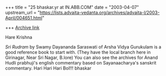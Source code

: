 +++
title = "25 bhaskar.yr at IN.ABB.COM"
date = "2003-04-07"
upstream_url = "https://lists.advaita-vedanta.org/archives/advaita-l/2003-April/004651.html"

+++
[Archive link](https://lists.advaita-vedanta.org/archives/advaita-l/2003-April/004651.html)

Hare Krishna

*Sri Rudram* by Swamy Dayananda Saraswati of Arsha Vidya Gurukulam is a
good reference book to start with. (They have the local branch here in
Girinagar, Near Sri Nagar, B.lore)  You can also see the archives for Anand
Hudli prabhuji's english commentary based on Sayanaacharya's sanskrit
commentary.
Hari Hari Hari Bol!!!
bhaskar

